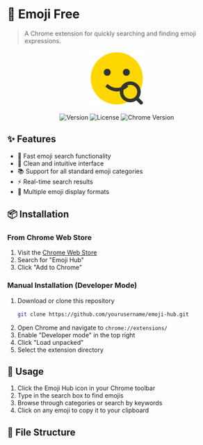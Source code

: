 # 🎯 Emoji Free

> A Chrome extension for quickly searching and finding emoji expressions.

<p align="center">
  <img src="icons/icon128.png" alt="Emoji Hub Logo" width="128" height="128">
</p>

<p align="center">
  <img src="https://img.shields.io/badge/version-1.0.0-blue.svg" alt="Version">
  <img src="https://img.shields.io/badge/license-MIT-green.svg" alt="License">
  <img src="https://img.shields.io/badge/chrome-v88+-brightgreen.svg" alt="Chrome Version">
</p>

## ✨ Features

- 🚀 Fast emoji search functionality
- 🎨 Clean and intuitive interface
- 📚 Support for all standard emoji categories
- ⚡️ Real-time search results
- 🔄 Multiple emoji display formats

## 📦 Installation

### From Chrome Web Store
1. Visit the [Chrome Web Store](https://chrome.google.com/webstore)
2. Search for "Emoji Hub"
3. Click "Add to Chrome"

### Manual Installation (Developer Mode)
1. Download or clone this repository
   ```bash
   git clone https://github.com/yourusername/emoji-hub.git
   ```
2. Open Chrome and navigate to `chrome://extensions/`
3. Enable "Developer mode" in the top right
4. Click "Load unpacked"
5. Select the extension directory

## 🚀 Usage

1. Click the Emoji Hub icon in your Chrome toolbar
2. Type in the search box to find emojis
3. Browse through categories or search by keywords
4. Click on any emoji to copy it to your clipboard

## 📁 File Structure 